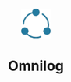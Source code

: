 <p align="center"><img src="/images/omnilog_logo.png" align="middle" width="60px" /></p>
<h1 align="center">Omnilog</h1>

